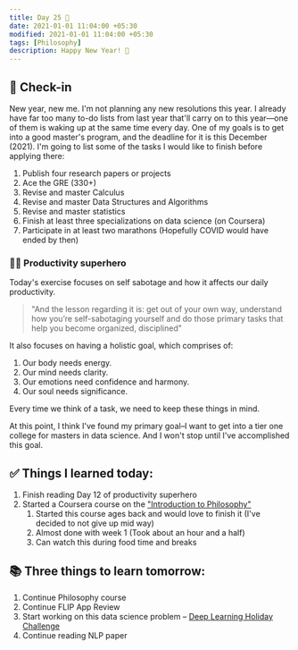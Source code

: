 ```yaml
---
title: Day 25 🥑
date: 2021-01-01 11:04:00 +05:30
modified: 2021-01-01 11:04:00 +05:30
tags: [Philosophy]
description: Happy New Year! 🎉
---
```


## 📩 Check-in

New year, new me. I'm not planning any new resolutions this year. I already have far too many to-do lists from last year that'll carry on to this year—one of them is waking up at the same time every day. One of my goals is to get into a good master's program, and the deadline for it is this December (2021). I'm going to list some of the tasks I would like to finish before applying there:

1. Publish four research papers or projects
2. Ace the GRE (330+)
3. Revise and master Calculus
4. Revise and master Data Structures and Algorithms
5. Revise and master statistics
6. Finish at least three specializations on data science (on Coursera)
7. Participate in at least two marathons (Hopefully COVID would have ended by then)

### 🦸🏻 Productivity superhero

Today's exercise focuses on self sabotage and how it affects our daily productivity.

> "And the lesson regarding it is: get out of your own way, understand how you’re self-sabotaging yourself and do those primary tasks that help you become organized, disciplined"

It also focuses on having a holistic goal, which comprises of:
1. Our body needs energy. 
2. Our mind needs clarity. 
3. Our emotions need confidence and harmony. 
4. Our soul needs significance.

Every time we think of a task, we need to keep these things in mind.

At this point, I think I've found my primary goal–I want to get into a tier one college for masters in data science. And I won't stop until I've accomplished this goal.

## ✅ Things I learned today:

1. Finish reading Day 12 of productivity superhero
2. Started a Coursera course on the <a href="https://www.coursera.org/learn/philosophy" rel="noopener" target="_blank">"Introduction to Philosophy"</a>
   1. Started this course ages back and would love to finish it (I've decided to not give up mid way)
   2. Almost done with week 1 (Took about an hour and a half)
   3. Can watch this during food time and breaks

## 📚 Three things to learn tomorrow:

1. Continue Philosophy course
2. Continue FLIP App Review
3. Start working on this data science problem – <a href="https://www.hackerearth.com/challenges/competitive/hackerearth-deep-learning-challenge-holidays/problems/" rel="noopener" target="_blank">Deep Learning Holiday Challenge</a>
4. Continue reading NLP paper